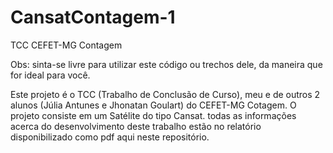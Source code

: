 # CansatContagem-1
TCC CEFET-MG Contagem

Obs: sinta-se livre para utilizar este código ou trechos dele, da maneira que for ideal para você.

  Este projeto é o TCC (Trabalho de Conclusão de Curso), meu e de outros 2 alunos (Júlia Antunes e Jhonatan Goulart) do CEFET-MG Cotagem. O projeto consiste em um Satélite do tipo Cansat. todas as informações acerca do desenvolvimento deste trabalho estão no relatório disponibilizado como pdf aqui neste repositório.
